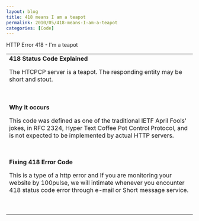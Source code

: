 ```yaml
---
layout: blog
title: 418 means I am a teapot
permalink: 2010/05/418-means-I-am-a-teapot
categories: [Code]
---
```


<div>
<p>HTTP Error 418 - I&#039;m a teapot</p>
<table border="0" cellpadding="5">
<tbody>
<tr>
<td>
			<strong>418 Status Code Explained</strong><br />
<p>The HTCPCP server is a teapot. The responding entity may be short and stout.</p>
<p><br /><br />
			<strong>Why it occurs</strong><br /></p>
<p>This code was defined as one of the traditional IETF April Fools&#039; jokes, in RFC 2324, Hyper Text Coffee Pot Control Protocol, and is not expected to be implemented by actual HTTP servers. </p>
<p><br /></p>
<p>			<strong>Fixing 418 Error Code</strong><br /></p>
<p>This is a type of a http error and If you are monitoring your website by 100pulse, we will intimate whenever you encounter 418 status code error through e-mail or Short message service.  </p>
<p><br /></p>
</td>
</tr>
</tbody>
</table>
</div>
